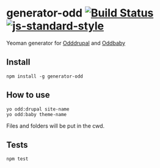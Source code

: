 # generator-odd [![Build Status](https://travis-ci.org/oddhill/generator-odd.svg?branch=master)](https://travis-ci.org/oddhill/generator-odd) [![js-standard-style](https://img.shields.io/badge/code%20style-standard-brightgreen.svg?style=flat)](https://github.com/feross/standard)

Yeoman generator for [Odddrupal](https://github.com/oddhill/odddrupal) and [Oddbaby](https://github.com/oddhill/oddbaby)

## Install
```
npm install -g generator-odd
```

## How to use

```
yo odd:drupal site-name
yo odd:baby theme-name
```
Files and folders will be put in the cwd.

## Tests
```
npm test
```
